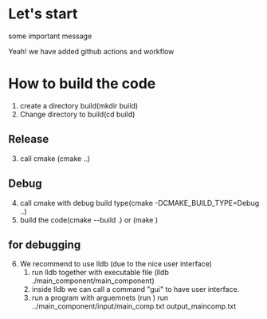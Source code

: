 # Let's start

some important message

Yeah! we have added github actions and workflow

# How to build the code

1. create a directory build(mkdir build)
2. Change directory to build(cd build)

## Release

3. call cmake (cmake ..)

## Debug

4. call cmake with debug build type(cmake -DCMAKE_BUILD_TYPE=Debug ..)
5. build the code(cmake --build .) or (make <target name>)

## for debugging

6. We recommend to use lldb (due to the nice user interface)
    1. run lldb together with executable file (lldb ./main_component/main_component)
    2. inside lldb we can call a command "gui" to have user interface.
    3. run a program with arguemnets (run <arg1> <arg2>)
    run ../main_component/input/main_comp.txt output_maincomp.txt
